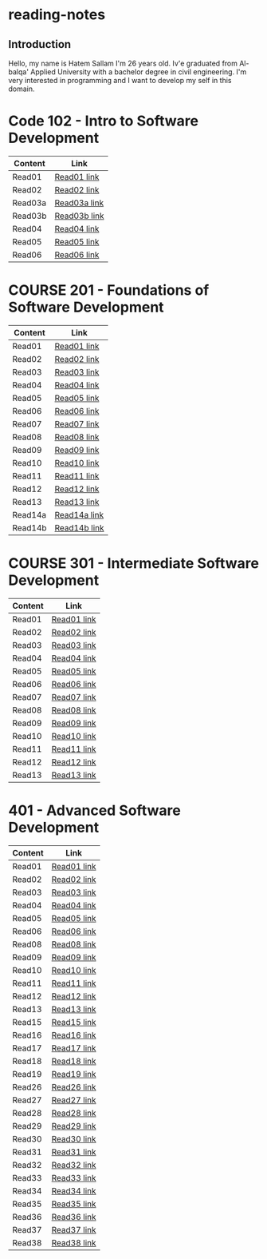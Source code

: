 # reading-notes
## Introduction
Hello, my name is Hatem Sallam I'm 26 years old. Iv'e graduated from Al-balqa' Applied University with a bachelor degree in civil engineering. I'm very interested in programming and I want to develop my self in this domain.


# Code 102 - Intro to Software Development
 
 | Content      | Link |
| ----------- | ----------- |
| Read01      | [Read01 link](102/Read01.md)       |
| Read02   | [Read02 link](102/Read02.md)       |
| Read03a   | [Read03a link](102/Read03a.md)       |
| Read03b   | [Read03b link](102/Read03b.md)       |
| Read04  | [Read04 link](102/read04.md)       |
| Read05  | [Read05 link](102/Read05.md)       |
| Read06  | [Read06 link](102/Read06.md)       |







# COURSE 201 - Foundations of Software Development
| Content      | Link |
| ----------- | ----------- |
| Read01     | [Read01 link](201/class-01.md)      |
| Read02      | [Read02 link](201/Class-02.md)      |
| Read03      | [Read03 link](201/read03.md)      |
| Read04      | [Read04 link](201/read04.md)      |
| Read05     | [Read05 link](201/read005.md)      |
| Read06   | [Read06 link](201/read06.md)      |
| Read07  | [Read07 link](201/read07.md)      |
| Read08  | [Read08 link](201/read08.md)      |
| Read09  | [Read09 link](201/read09.md)      |
| Read10 | [Read10 link](201/read10.md)      |
| Read11 | [Read11 link](201/read11.md)      |
| Read12 | [Read12 link](201/read12.md)      |
| Read13 | [Read13 link](201/read13.md)      |
| Read14a | [Read14a link](201/read14a.md)      |
| Read14b | [Read14b link](201/read14b.md)      |




# COURSE 301 - Intermediate Software Development
 | Content      | Link |
| ----------- | ----------- |
| Read01      | [Read01 link](301/read01.md)       |
| Read02      | [Read02 link](301/read02.md)       |
| Read03      | [Read03 link](301/read03.md)       |
| Read04      | [Read04 link](301/read04.md)       |
| Read05      | [Read05 link](301/read05.md)       |
| Read06     | [Read06 link](301/read06.md)       |
| Read07     | [Read07 link](301/read07.md)       |
| Read08     | [Read08 link](301/read08.md)       |
| Read09     | [Read09 link](301/read09.md)       |
| Read10     | [Read10 link](301/read10.md)       |
| Read11     | [Read11 link](301/read11.md)       |
| Read12     | [Read12 link](301/read12.md)       |
| Read13    | [Read13  link](301/read13.md)       |




# 401 - Advanced Software Development
| Content      | Link |
| ----------- | ----------- |
| Read01      | [Read01 link](401/read01.md)       |
| Read02      | [Read02 link](401/read02.md)       |
| Read03      | [Read03 link](401/read03.md)       |
| Read04      | [Read04 link](401/read04.md)       |
| Read05      | [Read05 link](401/read05.md)       |
| Read06      | [Read06 link](401/read06.md)       |
| Read08      | [Read08 link](401/read08.md)       |
| Read09      | [Read09 link](401/read09.md)       |
| Read10      | [Read10 link](401/read10.md)       |
| Read11      | [Read11 link](401/read11.md)       |
| Read12      | [Read12 link](401/read12.md)       |
| Read13      | [Read13 link](401/read13.md)       |
| Read15      | [Read15 link](401/read15.md)       |
| Read16      | [Read16 link](401/read16.md)       |
| Read17     | [Read17 link](401/read17.md)        |
| Read18     | [Read18 link](401/read18.md)        |
| Read19     | [Read19 link](401/read19.md)        |
| Read26     | [Read26 link](401/read26.md)        |
| Read27     | [Read27 link](401/read27.md)        |
| Read28     | [Read28 link](401/read28.md)        |
| Read29     | [Read29 link](401/read29.md)        |
| Read30     | [Read30 link](401/read30.md)        |
| Read31     | [Read31 link](401/read31.md)        |
| Read32     | [Read32 link](401/read32.md)        |
| Read33     | [Read33 link](401/read33.md)        |
| Read34     | [Read34 link](401/read34.md)        |
| Read35     | [Read35 link](401/read35.md)        |
| Read36     | [Read36 link](401/read36.md)        |
| Read37     | [Read37 link](401/read37.md)        |
| Read38     | [Read38 link](401/read38.md)        |